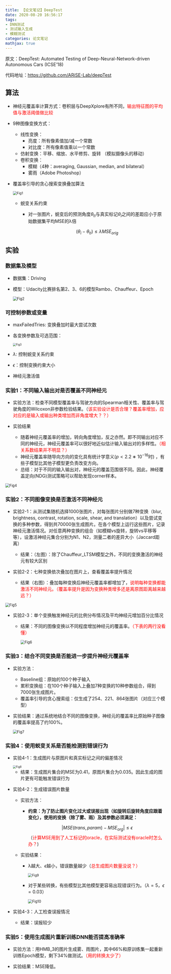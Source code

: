 ```yaml
---
title: 【论文笔记】DeepTest
date: 2020-08-20 16:56:17
tags:
- DNN测试
- 测试输入生成
- 模糊测试
categories: 论文笔记
mathjax: true
---
```

原文：DeepTest: Automated Testing of Deep-Neural-Network-driven Autonomous Cars  (ICSE’18)  <!--more-->

代码地址：https://github.com/ARiSE-Lab/deepTest

## 算法

- 神经元覆盖率计算方式：卷积层与DeepXplore有所不同，<font color='red'>输出特征图的平均值与激活阈值做比较</font>

- 9种图像变换方式：
  - 线性变换：
    - 亮度：所有像素值加/减一个常数
    - 对比度：所有像素值乘以一个常数
  - 仿射变换：平移、缩放、水平修剪、旋转 （模拟摄像头的移动）
  - 卷积变换：
    - 模糊（4种：averaging, Gaussian, median, and bilateral）
    - 雾雨（Adobe Photoshop）

- 覆盖率引导的贪心搜索变换叠加算法

  <img src="DeepTest/Fig1.png" alt="Fig1" style="zoom:75%;" />

  - 蜕变关系约束

    - 对一张图片，蜕变后的预测角度$\theta_{ti}$与真实标记$θ_i$之间的差距应小于原始数据集平均MSE的λ倍

      $$(\theta_i-\theta_{ti}) \leq \lambda MSE_{orig}$$



## 实验

### 数据集及模型

- 数据集：Driving

- 模型：Udacity比赛排名第2、3、6的模型Rambo、Chauffeur、Epoch

  <img src="DeepTest/Fig2.png" alt="Fig2" style="zoom:80%;" />

### 可控制参数或变量

- maxFailedTries: 变换叠加时最大尝试次数

- 各变换参数及可选范围：

  <img src="DeepTest/Fig3.png" alt="Fig3" style="zoom:60%;" />

- $\lambda$: 控制蜕变关系约束

- $\epsilon$：控制变换约束大小

- 神经元激活值

### 实验1：不同输入输出对是否覆盖不同神经元

- 实验方法：检查不同模型覆盖率与驾驶方向的Spearman相关性、覆盖率与驾驶角度的Wilcoxon非参数检验结果。（<font color='red'>该实验设计是否合理？覆盖率增加，应对应的是输入或输出种类增加而非角度增大？？）</font>

- 实验结果
  - 随着神经元覆盖率的增加，转向角度增加，反之亦然。即不同输出对应不同的神经元，神经元覆盖率可以很好地近似估计输入输出对的多样性。<font color='red'>（相关系数结果并不明显？）</font>
  - 神经元覆盖率随导向方向的变化具有统计学意义($p<2.2∗10^{−16}$时) ，有些子模型比其他子模型更负责改变方向。
  - 总结：对于不同的输入输出对，神经元的覆盖范围很不同。因此，神经覆盖定向(NDG)测试策略可以帮助发现corner样本。

<img src="DeepTest/Fig4.png" alt="Fig4" style="zoom:80%;" />

### 实验2：不同图像变换是否激活不同神经元

- 实验2-1：从测试集随机选择1000张图片，对每张图片分别做7种变换（blur, brightness, contrast, rotation, scale, shear, and translation）以及尝试变换的多种参数，得到共70000张生成图片。在各个模型上运行这些图片，记录神经元激活情况。对任意两种变换的组合（如模糊vs旋转，旋转vs平移等等），设激活神经元集合分别为N1、N2，测量二者的差异大小（Jaccard距离）
  - 结果：（左图）：除了Chauffeur_LTSM模型之外，不同的变换激活的神经元有较大区别

- 实验2-2：七种变换依次叠加在图片上，查看覆盖率提升情况
  - 结果（右图）：叠加每种变换后神经元覆盖率都增加了，<font color='red'>说明每种变换都能激活不同神经元。（覆盖率提升是因为变换种类增多还是离原图距离越来越远？）</font>

<img src="DeepTest/Fig5.png" alt="Fig5" style="zoom:80%;" />

- 实验2-3：单个变换触发神经元的比例分布情况及平均神经元增加百分比情况
  - 结果：不同的图像变换以不同程度增加神经元的覆盖率。<font color='red'>（下表的两行没看懂）</font>

    <img src="DeepTest/Fig6.png" alt="Fig6" style="zoom:80%;" />

### 实验3：结合不同变换是否能进一步提升神经元覆盖率

- 实验方法：
  - Baseline组：原始的100个种子输入
  - 累积变换组：在100个种子输入上叠加7种变换的10种参数组合，得到7000张生成图片。
  - 覆盖率引导的贪心搜索组：仅生成了254、221、864张图片（对应三个模型）

- 实验结果：通过系统地结合不同的图像变换，神经元的覆盖率比原始种子图像的覆盖率提高了约100%。

  <img src="DeepTest/Fig7.png" alt="Fig7" style="zoom:80%;" />

### 实验4：使用蜕变关系是否能检测到错误行为

- 实验4-1：生成图片与原图片和真实标记之间的偏差情况

  <img src="DeepTest/Fig8.png" alt="Fig8" style="zoom:60%;" />

  - 结果：生成图片集合的MSE为0.41，原图片集合为0.035。因此生成的图片更有可能触发错误行为

- 实验4-2：生成错误图片数量

  - 实验方法：

    - **约束：为了防止图片变化过大或误报出现（如旋转后旋转角度应跟着变化），使用的变换（除了雾、雨）及其参数必须满足：**

      $$|MSE(trans,param)-MSE_{org}|\leq \epsilon$$ （<font color='red'>计算MSE用到了人工标记的oracle，在实际测试没有oracle时怎么办？</font>)

  - 实验结果：

    - λ越大、$\epsilon$越小，错误数量越少（<font color='red'>总生成图片数量没说？）</font>

      <img src="DeepTest/Fig9.png" alt="Fig9" style="zoom:75%;" />

    - 对于某些转换，有些模型比其他模型更容易出现错误行为。（$\lambda=5，\epsilon=0.03$）

      <img src="DeepTest/Fig10.png" alt="Fig10" style="zoom:80%;" />

- 实验4-3：人工检查误报情况
  
  - 结果：误报较少

 

### 实验5：使用生成图片重新训练DNN能否提高准确率

- 实验方法：用HMB_3的图片生成雾、雨图片，其中66%和原训练集一起重新训练Epoch模型，剩下34%做测试。<font color='red'>（用的转换太少了）</font>

- 实验结果：MSE降低。